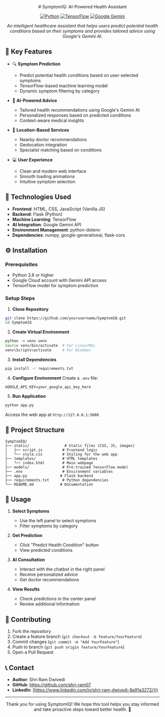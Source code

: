 
<div align="center">
  # SymptomIQ: AI-Powered Health Assistant
  
  [![Python](https://img.shields.io/badge/Python-3.8%2B-blue)](https://www.python.org/)
  [![TensorFlow](https://img.shields.io/badge/TensorFlow-2.0%2B-orange)](https://www.tensorflow.org/)
  [![Google Gemini](https://img.shields.io/badge/Google-Gemini%20AI-green)](https://cloud.google.com/vertex-ai)

  *An intelligent healthcare assistant that helps users predict potential health conditions based on their symptoms and provides tailored advice using Google's Gemini AI.*
</div>

## 🌟 Key Features

- 🔍 **Symptom Prediction**
  - Predict potential health conditions based on user-selected symptoms
  - TensorFlow-based machine learning model
  - Dynamic symptom filtering by category

- 🤖 **AI-Powered Advice**
  - Tailored health recommendations using Google's Gemini AI
  - Personalized responses based on predicted conditions
  - Context-aware medical insights

- 📍 **Location-Based Services**
  - Nearby doctor recommendations
  - Geolocation integration
  - Specialist matching based on conditions

- 💻 **User Experience**
  - Clean and modern web interface
  - Smooth loading animations
  - Intuitive symptom selection

## 🚀 Technologies Used

- **Frontend**: HTML, CSS, JavaScript (Vanilla JS)
- **Backend**: Flask (Python)
- **Machine Learning**: TensorFlow
- **AI Integration**: Google Gemini API
- **Environment Management**: python-dotenv
- **Dependencies**: numpy, google-generativeai, flask-cors

## ⚙️ Installation

### Prerequisites
- Python 3.8 or higher
- Google Cloud account with Gemini API access
- TensorFlow model for symptom prediction

### Setup Steps

1. **Clone Repository**
```bash
git clone https://github.com/yourusername/SymptomIQ.git
cd SymptomIQ
```

2. **Create Virtual Environment**
```bash
python -m venv venv
source venv/bin/activate  # For Linux/Mac
venv\Scripts\activate     # For Windows
```

3. **Install Dependencies**
```bash
pip install -r requirements.txt
```

4. **Configure Environment**
Create a `.env` file:
```env
GOOGLE_API_KEY=your_google_api_key_here
```

5. **Run Application**
```bash
python app.py
```

Access the web app at `http://127.0.0.1:5000`

## 📁 Project Structure

```plaintext
SymptomIQ/
├── static/                # Static files (CSS, JS, images)
│   ├── script.js         # Frontend logic
│   └── style.css         # Styling for the web app
├── templates/            # HTML templates
│   └── index.html        # Main webpage
├── models/               # Pre-trained TensorFlow model
├── .env                  # Environment variables
├── app.py               # Flask backend
├── requirements.txt      # Python dependencies
└── README.md            # Documentation
```

## 🔧 Usage

1. **Select Symptoms**
   - Use the left panel to select symptoms
   - Filter symptoms by category

2. **Get Prediction**
   - Click "Predict Health Condition" button
   - View predicted conditions

3. **AI Consultation**
   - Interact with the chatbot in the right panel
   - Receive personalized advice
   - Get doctor recommendations

4. **View Results**
   - Check predictions in the center panel
   - Review additional information

## 🤝 Contributing

1. Fork the repository
2. Create a feature branch (`git checkout -b feature/YourFeature`)
3. Commit changes (`git commit -m "Add YourFeature"`)
4. Push to branch (`git push origin feature/YourFeature`)
5. Open a Pull Request


## 📞 Contact

- **Author**: Shri Ram Dwivedi
- **GitHub**: https://github.com/shri-ram07
- **LinkedIn**: [https://www.linkedin.com/in/shri-ram-dwivedi-8a91a3272/]()

---

<div align="center">
  Thank you for using SymptomIQ! We hope this tool helps you stay informed and take proactive steps toward better health. 🌟
</div>
